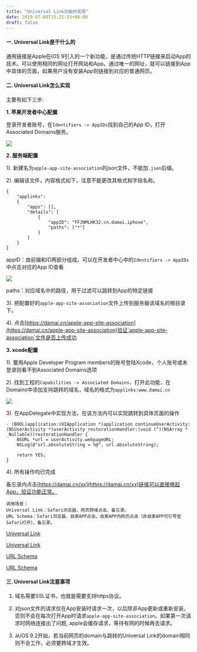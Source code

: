 ```yaml
---
title: "Universal Link功能的实现"
date: 2019-07-09T15:21:53+08:00
draft: false
---
```


#### 一. Universal Link是干什么的
通用链接是Apple在iOS 9引入的一个新功能，是通过传统HTTP链接来启动App的技术。可以使用相同的网址打开网站和App。通过唯一的网址，就可以链接到App中具体的页面，如果用户没有安装App则链接到对应的普通网页。

#### 二. Universal Link怎么实现
主要有如下三步:

**1. 苹果开发者中心配置**

登录开发者账号，在`Identifiers -> AppIDs`找到自己的App ID，打开Associated Domains服务。

![](https://github.com/shanbozhu/shanbozhu.github.io.resource/blob/master/image/2019_7_9/2019_7_9_0.png?raw=true)

**2. 服务端配置**

1). 新建名为`apple-app-site-association`的json文件，不能加`.json`后缀。

2). 编辑该文件，内容格式如下，注意不能更改其格式和字段名称。

```
{
    "applinks":
    {
        "apps": [],
        "details": [
            {
                "appID": "FFJNMLHK32.cn.damai.iphone",
                "paths": ["*"]
            }
        ]
    }
}
```
appID：由前缀和ID两部分组成，可以在开发者中心中的`Identifiers -> AppIDs`中点击对应的App ID查看

![](https://github.com/shanbozhu/shanbozhu.github.io.resource/blob/master/image/2019_7_9/2019_7_9_1.png?raw=true)

paths：对应域名中的路径，用于过滤可以跳转到App的特定链接

3). 把配置好的`apple-app-site-association`文件上传到服务器该域名的根目录下。

4). 点击[https://damai.cn/apple-app-site-association](https://damai.cn/apple-app-site-association)验证`apple-app-site-association`文件是否上传成功

**3. xcode配置**

1). 要用Apple Developer Program members的账号登陆Xcode，个人账号或未登录则看不到Associated Domains选项

2). 找到工程的`Capabilities -> Associated Domains`，打开此功能，在Domains中添加支持跳转的域名，域名的格式为`applinks:www.damai.cn`

![](https://github.com/shanbozhu/shanbozhu.github.io.resource/blob/master/image/2019_7_9/2019_7_9_2.png?raw=true)

3). 在AppDelegate中实现方法，在该方法内可以实现跳转到具体页面的操作

```
- (BOOL)application:(UIApplication *)application continueUserActivity:(NSUserActivity *)userActivity restorationHandler:(void (^)(NSArray * _Nullable))restorationHandler {
    NSURL *url = userActivity.webpageURL;
    NSLog(@"url.absoluteString = %@", url.absoluteString);

    return YES;
}
```
4). 所有操作均已完成

备忘录内点击[https://damai.cn/xx](https://damai.cn/xx)链接可以直接唤起App，验证功能正常。

```
调用场景：
Universal Link：Safari浏览器、网页跨域点击、备忘录。
URL Schema：Safari浏览器、自家APP点击、自家APP内网页点击（非自家APP可引导至Safari打开）、备忘录。
```
[Universal Link](https://wakeup.baidu.com/baiduboxlite)

[Universal Link](https://boxer.baidu.com)

[URL Schema](baiduboxlite://v11/appTab/select?item=video&upgrade=0&params=%7B%22channel%22%3A%221%22%2C%22refresh%22%3A%221%22%2C%22pd%22%3A%22push%22%2C%22vid%22%3A%2210860072405922083437%22%2C%22extRequest%22%3A%7B%22video_source%22%3A%22video_push%22%7D%7D)

<a href="baiduboxlite://v11/appTab/select?item=video&upgrade=0&params=%7B%22channel%22%3A%221%22%2C%22refresh%22%3A%221%22%2C%22pd%22%3A%22push%22%2C%22vid%22%3A%2210860072405922083437%22%2C%22extRequest%22%3A%7B%22video_source%22%3A%22video_push%22%7D%7D">URL Schema</a>

#### 三. Universal Link注意事项
1. 域名需要SSL证书，也就是需要支持https协议。

2. 对json文件的请求仅在App安装时请求一次，以后除非App更新或重新安装，否则不会在每次打开App时请求`apple-app-site-association`。如果第一次请求时网络连接出了问题, apple会缓存请求，等待有网的时候再去请求。

3. 从iOS 9.2开始，若当前网页的domain与跳转的Universal Link的domain相同则不会工作，必须要跨域才生效。
